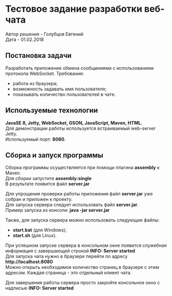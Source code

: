 # Тестовое задание разработки веб-чата

Автор решения - Голубцов Евгений    
Дата - 01.02.2018  

## Постановка задачи
Разработать приложение обмена сообщениями с использованием протокола WebSocket.
Требования:
- работа из браузера;
- возможность задавать имя пользователя;
- показывать количество пользователей в чате.

## Используемые технологии
**JavaSE 8, Jetty, WebSocket, GSON, JavaScript, Maven, HTML.**  
Для демонстрации работы используется встраиваемый web-server Jetty.  
Используемый порт: **8080**.

## Сборка и запуск программы
Сборка программы осуществляется при помощи плагина **assembly** к Maven.    
Для сборки запустите **assembly:single**  
В результате появится файл **server.jar**   

Для упрощения проверки работы приложения файл **server.jar** уже собран и приложен к проекту.   
Для запуска сервера следует использовать файл **server.jar**.     
Пример запуска из консоли: **java -jar server.jar**    

Также, для запуска сервера можно использовать следующие файлы:
- **start.bat** (для Windows);
- **start.sh** (для Linux).

При успешном запуске сервера в консольном окне появится служебная информация с завершающей строкой **INFO: Server started**  
Для запуска чата нужно в браузере перейти по адресу **http://localhost:8080**   
Можно открыть необходимое количество страниц в браузере с этим адресом. 
Каждая страница - это отдельный клиент чата.    

Для завершения работы сервера просто закройте консольное окно с надписью **INFO: Server started** 